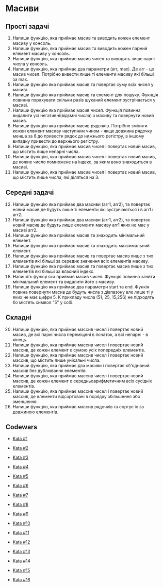 # Масиви

## Прості задачі

1. Напиши функцію, яка приймає масив та виводить кожен елемент масиву у консоль.
2. Напиши функцію, яка приймає масив та виводить кожен парний елемент масиву у
   консоль.
3. Напиши функцію, яка приймає масив чисел та виводить лише парні числа у
   консоль.
4. Напиши функцію, яка приймає два параметри (arr, max). Де arr - це масив
   чисел. Потрібно вивести лише ті елементи масиву які більші за max.
5. Напиши функцію яка приймає масив та повертає суму всіх чисел у масиві.
6. Напиши функцію яка приймає масив та елемент для пошуку. Фукнція повинна
   порахувати скільки разів шуканий елемент зустрічається у масиві.
7. Напиши функцію яка приймає масив чисел. Функція повинна видалити усі
   негативні(відємні числа) з масиву та повернути новий масив.
8. Напиши функцію яка приймає масив рядочків. Потрібно змінити кожен елемент
   масиву наступним чином - якщо довжина рядочку менша за 6 до привести рядок до
   нижнього регістру, в іншому випадку привести до верхнього регістру.
9. Напиши функцію, яка приймає масив чисел і повертає новий масив, що містить
   лише непарні числа.
10. Напиши функцію, яка приймає масив чисел і повертає новий масив, де кожне
    число помножене на індекс, за яким воно знаходиться в масиві.
11. Напиши функцію, яка приймає масив чисел і повертає новий масив, що містить
    лише числа, які діляться на 3.

## Середні задачі

12. Напиши функцію яка приймає два масиви (arr1, arr2), та повертає новий масив
    де будуть лише ті елементи які зустрічаються і в arr1 і arr2.
13. Напиши функцію яка приймає два масиви (arr1, arr2), та повертає новий масив
    де будуть лише елементи масиву arr1 яких не має у масиві arr2.
14. Напиши функцію яка приймає масив та знаходить мінімальний елемент.
15. Напиши функцію яка приймає масив та знаходить максимальний елемент.
16. Напиши функцію яка приймає масив та повертає масив лише з тих елементів які
    більші за середнє значення всіх елементів масиву.
17. Напиши функцію яка приймає масив та повертає масив лише з тих елементів які
    більші за власний індекс.
18. Напишіть функці яка приймає масив чисел. Функція повинна занйти мінімальний
    елемент та видалити його з масиву.
19. Напиши функцію яка приймає два параметри start та end. Функія повина
    повернути масив де будуть числа з діапазону але лише ті у яких не має
    цифри 5. К прикладу числа (51, 25, 15,256) не підходять бо містять символ
    "5" у собі.

## Складні

20. Напиши функцію, яка приймає массив чисел і повертає новий масив, де всі
    парні числа переміщені в початок, а всі непарні - в кінець.
21. Напиши функцію, яка приймає массив чисел і повертає новий массив, де кожен
    елемент є сумою усіх попередніх елементів.
22. Напиши функцію, яка приймає массив чисел і повертає новий массив, що містить
    лише унікальні числа.
23. Напиши функцію, яка приймає два масиви і повертає об'єднаний массив без
    дублювання елементів.
24. Напиши функцію, яка приймає массив чисел і повертає новий массив, де кожен
    елемент є середньоарифметичним всіх сусідніх елементів.
25. Напиши функцію, яка приймає массив чисел і повертає новий массив, де
    елементи відсортовані в порядку збільшення або зменшення.
26. Напиши функцію, яка приймає массив рядочків та сортує їх за довжиною
    елементів.

## Codewars

- [Kata #1](https://www.codewars.com/kata/57a083a57cb1f31db7000028)
- [Kata #2](https://www.codewars.com/kata/64fbfe2618692c2018ebbddb)
- [Kata #3](https://www.codewars.com/kata/64fbfe2618692c2018ebbddb)
- [Kata #4](https://www.codewars.com/kata/57f222ce69e09c3630000212)
- [Kata #5](https://www.codewars.com/kata/53dc23c68a0c93699800041d)

- [Kata #6](https://www.codewars.com/kata/57ea5b0b75ae11d1e800006c)
- [Kata #7](https://www.codewars.com/kata/563cf89eb4747c5fb100001b)
- [Kata #8](https://www.codewars.com/kata/5813d19765d81c592200001a)
- [Kata #9](https://www.codewars.com/kata/62ad72443809a4006998218a)
- [Kata #10](https://www.codewars.com/kata/53b2ff49b82af296ce001139)
- [Kata #11](https://www.codewars.com/kata/58f8a3a27a5c28d92e000144)
- [Kata #12](https://www.codewars.com/kata/57a5b0dfcf1fa526bb000118)
- [Kata #13](https://www.codewars.com/kata/5a905c2157c562994900009d)
- [Kata #14](https://www.codewars.com/kata/57d814e4950d8489720008db)
- [Kata #15](https://www.codewars.com/kata/5a2be17aee1aaefe2a000151)
- [Kata #16](https://www.codewars.com/kata/57eba158e8ca2c8aba0002a0)
